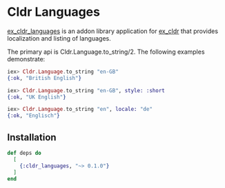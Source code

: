 # Cldr Languages

[ex_cldr_languages](https://github.com/LostKobrakai/cldr_languages) is an addon library application for [ex_cldr](https://hex.pm/packages/ex_cldr) that provides localization and listing of languages.

The primary api is Cldr.Language.to_string/2. The following examples demonstrate:

```elixir
iex> Cldr.Language.to_string "en-GB"
{:ok, "British English"}

iex> Cldr.Language.to_string "en-GB", style: :short
{:ok, "UK English"}

iex> Cldr.Language.to_string "en", locale: "de"
{:ok, "Englisch"}
```

## Installation

```elixir
def deps do
  [
    {:cldr_languages, "~> 0.1.0"}
  ]
end
```

